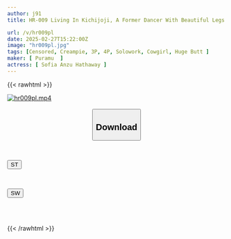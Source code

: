 ```yaml
---
author: j91
title: HR-009 Living In Kichijoji, A Former Dancer With Beautiful Legs And A Big Ass From Western Europe Is Covered In Oil And Embraced [Creampie] English Conversation School Instructor Sophia Anne Hathaway (23 Years Old) Half Irish And Half French! A Former Luvvie Model With Beautiful Legs Shows The Ultimate Cowgirl Position!

url: /v/hr009pl
date: 2025-02-27T15:22:00Z
image: "hr009pl.jpg"
tags: [Censored, Creampie, 3P, 4P, Solowork, Cowgirl, Huge Butt	]
maker: [ Puramu  ]
actress: [ Sofia Anzu Hathaway ]
---
```



{{< rawhtml >}}

<div class="video" data-videoid="YLMpam6ybvUv0re">
    <a href="javascript:;">
        <img src="/v/hr009pl/hr009pl.jpg" width="WIDTH" height="HEIGHT" alt="hr009pl.mp4" loading="lazy">
    </a>
</div>

<script type="text/javascript" src="https://j91.asia/asset/on-demand-st.js"></script>

<br>
  <link rel="stylesheet" href="https://j91.asia/asset/bs5.css">
  
  <center>
  <button class="btn btn-primary" type="button" data-bs-toggle="collapse" data-bs-target=".multi-collapse" aria-expanded="false" aria-controls="multiCollapseExample1 multiCollapseExample2"><h2>Download</h2></button></center>
</p>
<div class="row">
  <div class="col">
    <div class="collapse multi-collapse" id="multiCollapseExample1">
      <div class="card card-body">
	      	      <br>
<div class="buttons">  
<p><a href="/v/hr009pl/st.html" target="_blank"><button class="btn-hover color-3"><i class="fa fa-download"></i> ST</button></a></p></div>
    </div>
  </div>
</div>
  <div class="col">
    <div class="collapse multi-collapse" id="multiCollapseExample2">
      <div class="card card-body">
	      <br>
<div class="buttons">
<p><a href="/v/hr009pl/sw.html" target="_blank"><button class="btn-hover color-2"><i class="fa fa-download"></i> SW</button></a></p></div>
<br><br>
      </div>
    </div>
  </div>
</div>

{{< /rawhtml >}}